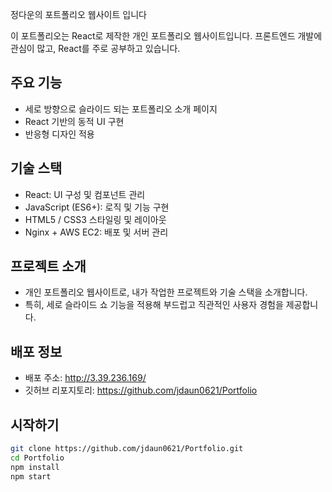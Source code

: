 정다운의 포트폴리오 웹사이트 입니다 

이 포트폴리오는 React로 제작한 개인 포트폴리오 웹사이트입니다. 
프론트엔드 개발에 관심이 많고, React를 주로 공부하고 있습니다.

## 주요 기능

- 세로 방향으로 슬라이드 되는 포트폴리오 소개 페이지  
- React 기반의 동적 UI 구현  
- 반응형 디자인 적용 

## 기술 스택

- React: UI 구성 및 컴포넌트 관리  
- JavaScript (ES6+): 로직 및 기능 구현  
- HTML5 / CSS3 스타일링 및 레이아웃  
- Nginx + AWS EC2: 배포 및 서버 관리

## 프로젝트 소개

- 개인 포트폴리오 웹사이트로, 내가 작업한 프로젝트와 기술 스택을 소개합니다.  
- 특히, 세로 슬라이드 쇼 기능을 적용해 부드럽고 직관적인 사용자 경험을 제공합니다.

## 배포 정보

- 배포 주소: http://3.39.236.169/  
- 깃허브 리포지토리: https://github.com/jdaun0621/Portfolio

## 시작하기

```bash
git clone https://github.com/jdaun0621/Portfolio.git
cd Portfolio
npm install
npm start
